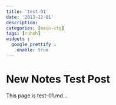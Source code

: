 ```yaml
---
title: 'test-01'
date: '2013-12-01'
description:
categories: [main-ctg]
tags: [ruhoh]
widgets :
  google_prettify :
    enable: true
---
```


# New Notes Test Post

This page is test-01.md...

